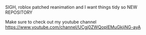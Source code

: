 
SIGH,
roblox patched reanimation and I want things tidy so NEW REPOSITORY


Make sure to check out my youtube channel https://www.youtube.com/channel/UCgj0ZWQoplEMuGkjiNG-ayA
